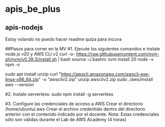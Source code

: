 # apis_be_plus



## apis-nodejs

Estoy volando no puedo hacer readme quiza para incuva

##Pasos para correr en la MV
#1. Ejecute los siguientes comandos e instale node.js v20 y AWS CLI v2
curl -o- https://raw.githubusercontent.com/nvm-sh/nvm/v0.39.3/install.sh | bash
source ~/.bashrc
nvm install 20
node -v
npm -v

sudo apt install unzip
curl "https://awscli.amazonaws.com/awscli-exe-linux-x86_64.zip" -o "awscliv2.zip"
unzip awscliv2.zip
sudo ./aws/install
aws --version

#2. Instale serverless:
sudo npm install -g serverless

#3. Configure las credenciales de acceso a AWS
Crear el directorio /home/ubuntu/.aws
Crear el archivo credentials dentro del directorio anterior con el contenido indicado por el
docente. Nota: Estas credenciales sólo son válidas durante el Lab de AWS Academy (4 horas)
